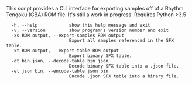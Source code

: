 This script provides a CLI interface for exporting samples off of a Rhythm Tengoku (GBA) ROM file. It's still a work in progress.
Requires Python >3.5

```
  -h, --help            show this help message and exit
  -v, --version         show program's version number and exit
  -xs ROM output, --export-samples ROM output
                        Export all samples referenced in the SFX table.
  -xt ROM output, --export-table ROM output
                        Export binary SFX table.
  -dt bin json, --decode-table bin json
                        Decode binary SFX table into a .json file.
  -et json bin, --encode-table json bin
                        Encode .json SFX table into a binary file.
```
